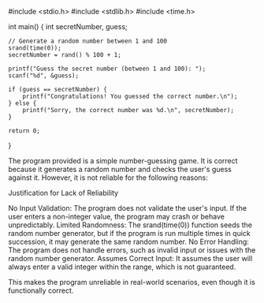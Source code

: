 #include <stdio.h>
#include <stdlib.h>
#include <time.h>

int main() {
    int secretNumber, guess;

    // Generate a random number between 1 and 100
    srand(time(0));
    secretNumber = rand() % 100 + 1;

    printf("Guess the secret number (between 1 and 100): ");
    scanf("%d", &guess);

    if (guess == secretNumber) {
        printf("Congratulations! You guessed the correct number.\n");
    } else {
        printf("Sorry, the correct number was %d.\n", secretNumber);
    }

    return 0;
}


The program provided is a simple number-guessing game. It is correct because it generates a random number and checks the user's guess against it. However, it is not reliable for the following reasons:

Justification for Lack of Reliability

No Input Validation: The program does not validate the user's input. If the user enters a non-integer value, the program may crash or behave unpredictably.
Limited Randomness: The srand(time(0)) function seeds the random number generator, but if the program is run multiple times in quick succession, it may generate the same random number.
No Error Handling: The program does not handle errors, such as invalid input or issues with the random number generator.
Assumes Correct Input: It assumes the user will always enter a valid integer within the range, which is not guaranteed.

This makes the program unreliable in real-world scenarios, even though it is functionally correct.